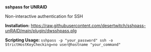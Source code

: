 **sshpass for UNRAID**

Non-interactive authentication for SSH

**Installation:** https://raw.githubusercontent.com/desertwitch/sshpass-unRAID/main/plugin/dwsshpass.plg

**Scripting Usage:** `sshpass -p "your_password" ssh -o StrictHostKeyChecking=no user@hostname "your_command"`


